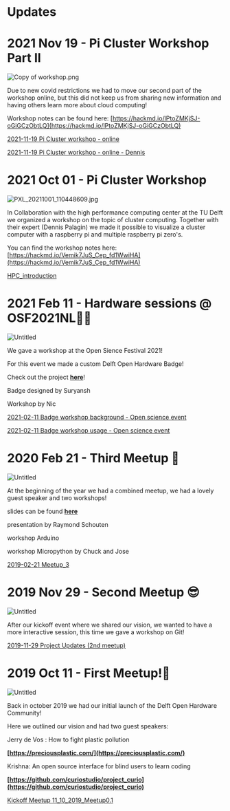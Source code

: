 # Updates

# 2021 Nov 19 - Pi Cluster Workshop Part II

![Copy of workshop.png](Updates%20dafbbf465a8c46ffb141214d62377520/Copy_of_workshop.png)

Due to new covid restrictions we had to move our second part of the workshop online, but this did not keep us from sharing new information and having others learn more about cloud computing!

Workshop notes can be found here: [https://hackmd.io/lPtoZMKjSJ-oGiGCzObtLQ](https://hackmd.io/lPtoZMKjSJ-oGiGCzObtLQ)

[2021-11-19 Pi Cluster workshop - online](https://docs.google.com/presentation/d/1icYQFUBVtfU0vA51QLy0Xg_b4c4WbfF2hAOZVChjFVw/edit?usp=drivesdk)

[2021-11-19 Pi Cluster workshop - online - Dennis](https://docs.google.com/presentation/d/1cFToNGIhPjKL5G39ntzy9obKFjLxnjz16zZGJg8FBeY/edit?usp=drivesdk)

# 2021 Oct 01 - Pi Cluster Workshop

![PXL_20211001_110448609.jpg](Updates%20dafbbf465a8c46ffb141214d62377520/PXL_20211001_110448609.jpg)

In Collaboration with the high performance computing center at the TU Delft we organized a workshop on the topic of cluster computing. Together with their expert (Dennis Palagin) we made it possible to visualize a cluster computer with a raspberry pi and multiple raspberry pi zero's.

You can find the workshop notes here: [https://hackmd.io/Vemik7JuS_Cep_fd1WwiHA](https://hackmd.io/Vemik7JuS_Cep_fd1WwiHA)

[HPC_introduction](https://docs.google.com/presentation/d/1-v0va0CJEtNh6XG_a3_pgowiDp7_jPBwa9t4CYRzxU0/edit?usp=drivesdk)

# 2021 Feb 11 - Hardware sessions @ OSF2021NL👨‍💻

![Untitled](Updates%20dafbbf465a8c46ffb141214d62377520/Untitled.png)

We gave a workshop at the Open Sience Festival 2021!

For this event we made a custom Delft Open Hardware Badge!

Check out the project **[here](https://wikifactory.com/+delftopenhardware/doh-badge)**!

Badge designed by Suryansh

Workshop by Nic

[2021-02-11 Badge workshop background - Open science event](https://docs.google.com/presentation/d/1BCuDuw2drDJVXgehVR0kD1LCfq7Yr_PGRKdhkcgM5KM/edit?usp=drivesdk)

[2021-02-11 Badge workshop usage - Open science event](https://docs.google.com/presentation/d/1ECS-AVaIxSl_n2qooff2d88CWrzIrTg1VZ_etjmfLHo/edit?usp=drivesdk)

# 2020 Feb 21 - Third Meetup 👋

![Untitled](Updates%20dafbbf465a8c46ffb141214d62377520/Untitled%201.png)

At the beginning of the year we had a combined meetup, we had a lovely guest speaker and two workshops!

slides can be found **[here](https://docs.google.com/presentation/d/1zicYHzbC2SC2LGibHem4bBZk9jS7-EnMmKbKgoyVnjs/edit?usp=sharing)**

presentation by Raymond  Schouten

workshop Arduino

workshop Micropython by Chuck and Jose

[2019-02-21 Meetup_3](https://docs.google.com/presentation/d/1zicYHzbC2SC2LGibHem4bBZk9jS7-EnMmKbKgoyVnjs/edit?usp=drivesdk)

# 2019 Nov 29 - Second Meetup 😎

![Untitled](Updates%20dafbbf465a8c46ffb141214d62377520/Untitled%202.png)

After our kickoff event where we shared our vision, we wanted to have a more interactive session, this time we gave a workshop on Git!

[2019-11-29 Project Updates (2nd meetup)](https://docs.google.com/presentation/d/1dYOmu0XF5Ejq5q-76ESBLuTOPgUW-6kvBC5DoH5pCsE/edit?usp=drivesdk)

# 2019 Oct 11 - First Meetup!🚀

![Untitled](Updates%20dafbbf465a8c46ffb141214d62377520/Untitled%203.png)

Back in october 2019 we had our initial launch of the Delft Open Hardware Community!

Here we outlined our vision and had two guest speakers:

Jerry de Vos : How to fight plastic pollution

**[https://preciousplastic.com/](https://preciousplastic.com/)**

Krishna: An open source interface for blind users to learn coding

**[https://github.com/curiostudio/project_curio](https://github.com/curiostudio/project_curio)**

[Kickoff Meetup 11_10_2019_Meetup0.1](https://docs.google.com/presentation/d/1XUEywon6MfoAYjIebGuYnrfpwANvo1tGo_vHPBTMPPs/edit?usp=drivesdk)
